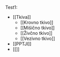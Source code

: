 Test1:
- [[Tkiva]]
	- [[Krovno tkivo]]
	- [[Mišično tkivo]]
	- [[Živčno tkivo]]
	- [[Vezivno tkivo]] 
- [[PPTJI]]
- [[]]